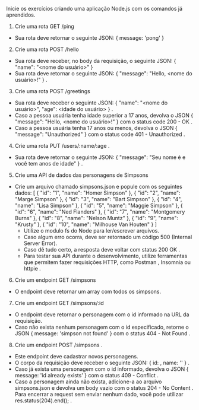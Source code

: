 Inicie os exercícios criando uma aplicação Node.js com os comandos já aprendidos.
1. Crie uma rota GET /ping
  - Sua rota deve retornar o seguinte JSON: { message: 'pong' }

2. Crie uma rota POST /hello
  - Sua rota deve receber, no body da requisição, o seguinte JSON: { "name": "<nome do usuário>" }
  - Sua rota deve retornar o seguinte JSON: { "message": "Hello, <nome do usuário>!" } .

3. Crie uma rota POST /greetings
  - Sua rota deve receber o seguinte JSON: { "name": "<nome do usuário>", "age": <idade do usuário> } .
  - Caso a pessoa usuária tenha idade superior a 17 anos, devolva o JSON { "message": "Hello, <nome do usuário>!" } com o status code 200 - OK .
  - Caso a pessoa usuária tenha 17 anos ou menos, devolva o JSON { "message": "Unauthorized" } com o status code 401 - Unauthorized .

4. Crie uma rota PUT /users/:name/:age .
  - Sua rota deve retornar o seguinte JSON: { "message": "Seu nome é <name> e você tem <age> anos de idade" } .

5. Crie uma API de dados das personagens de Simpsons
  - Crie um arquivo chamado simpsons.json e popule com os seguintes dados:
    [
      {
        "id": "1",
        "name": "Homer Simpson"
      },
      {
        "id": "2",
        "name": "Marge Simpson"
      },
      {
        "id": "3",
        "name": "Bart Simpson"
      },
      {
        "id": "4",
        "name": "Lisa Simpson"
      },
      {
        "id": "5",
        "name": "Maggie Simpson"
      },
      {
        "id": "6",
        "name": "Ned Flanders"
      },
      {
        "id": "7",
        "name": "Montgomery Burns"
      },
      {
        "id": "8",
        "name": "Nelson Muntz"
      },
      {
        "id": "9",
        "name": "Krusty"
      },
      {
        "id": "10",
        "name": "Milhouse Van Houten"
      }
    ]
      - Utilize o modulo fs do Node para ler/escrever arquivos.
      - Caso algum erro ocorra, deve ser retornado um código 500 (Internal Server Error).
      - Caso dê tudo certo, a resposta deve voltar com status 200 OK .
      - Para testar sua API durante o desenvolvimento, utilize ferramentas que permitem fazer requisições HTTP, como Postman , Insomnia ou httpie .
    
6. Crie um endpoint GET /simpsons
  - O endpoint deve retornar um array com todos os simpsons.

7. Crie um endpoint GET /simpsons/:id
  - O endpoint deve retornar o personagem com o id informado na URL da requisição.
  - Caso não exista nenhum personagem com o id especificado, retorne o JSON { message: 'simpson not found' } com o status 404 - Not Found .

8. Crie um endpoint POST /simpsons .
  - Este endpoint deve cadastrar novos personagens.
  - O corpo da requisição deve receber o seguinte JSON: { id: <id-da-personagem>, name: '<nome-da-personagem>' } .
  - Caso já exista uma personagem com o id informado, devolva o JSON { message: 'id already exists' } com o status 409 - Conflict .
  - Caso a personagem ainda não exista, adicione-a ao arquivo simpsons.json e devolva um body vazio com o status 204 - No Content . Para encerrar a request sem enviar nenhum dado, você pode utilizar res.status(204).end(); .